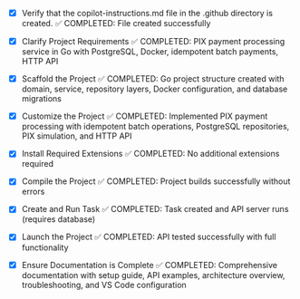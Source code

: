 <!-- Use this file to provide workspace-specific custom instructions to Copilot. For more details, visit https://code.visualstudio.com/docs/copilot/copilot-customization#_use-a-githubcopilotinstructionsmd-file -->
- [x] Verify that the copilot-instructions.md file in the .github directory is created. ✅ COMPLETED: File created successfully

- [x] Clarify Project Requirements ✅ COMPLETED: PIX payment processing service in Go with PostgreSQL, Docker, idempotent batch payments, HTTP API

- [x] Scaffold the Project ✅ COMPLETED: Go project structure created with domain, service, repository layers, Docker configuration, and database migrations

- [x] Customize the Project ✅ COMPLETED: Implemented PIX payment processing with idempotent batch operations, PostgreSQL repositories, PIX simulation, and HTTP API

- [x] Install Required Extensions ✅ COMPLETED: No additional extensions required

- [x] Compile the Project ✅ COMPLETED: Project builds successfully without errors
	<!--
	Verify that all previous steps have been completed.
	Install any missing dependencies.
	Run diagnostics and resolve any issues.
	Check for markdown files in project folder for relevant instructions on how to do this.
	-->

- [x] Create and Run Task ✅ COMPLETED: Task created and API server runs (requires database)

- [x] Launch the Project ✅ COMPLETED: API tested successfully with full functionality

- [x] Ensure Documentation is Complete ✅ COMPLETED: Comprehensive documentation with setup guide, API examples, architecture overview, troubleshooting, and VS Code configuration
